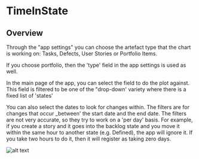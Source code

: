 TimeInState
=========================

## Overview

Through the "app settings" you can choose the artefact type that the chart is working on: Tasks, Defects, User Stories or Portfolio Items.

If you choose portfolio, then the 'type' field in the app settings is used as well.

In the main page of the app, you can select the field to do the plot against. This field is filtered to be one of the "drop-down' variety where there is a fixed list of 'states'

You can also select the dates to look for changes within. The filters are for changes that occur _between' the start date and the end date. The filters are not very accurate, so they try to work on a 'per day' basis. For example, if you create a story and it goes into the backlog state and you move it within the same hour to another state (e.g. Defined), the app will ignore it. If you take two hours to do it, then it will register as taking zero days.

![alt text](https://github.com/nikantonelli/TimeInState/blob/master/Images/Untitled.jpg)

